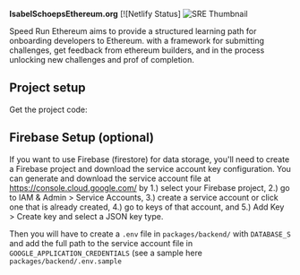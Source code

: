 **IsabelSchoepsEthereum.org** [![Netlify Status]
![SRE Thumbnail](./packages/react-app/public/thumbnail.png)

Speed Run Ethereum aims to provide a structured learning path for onboarding developers to Ethereum.
with a framework for submitting challenges, get feedback from ethereum builders, and in the process unlocking new challenges and prof of completion.

## Project setup

Get the project code:

## Firebase Setup (optional)

If you want to use Firebase (firestore) for data storage, you'll need to create a Firebase project and download the service account key configuration. You can generate and download the service account file at <https://console.cloud.google.com/> by 1.) select your Firebase project, 2.) go to IAM & Admin > Service Accounts, 3.) create a service account or click one that is already created, 4.) go to keys of that account, and 5.) Add Key > Create key and select a JSON key type.

Then you will have to create a `.env` file in `packages/backend/` with `DATABASE_S` and add the full path to the service account file in `GOOGLE_APPLICATION_CREDENTIALS` (see a sample here `packages/backend/.env.sample`
